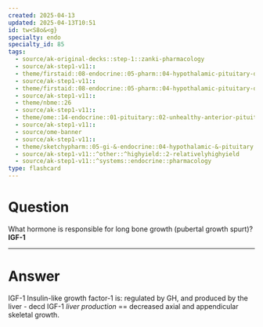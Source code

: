 ```yaml
---
created: 2025-04-13
updated: 2025-04-13T10:51
id: tw<S8o&<g}
specialty: endo
specialty_id: 85
tags:
  - source/ak-original-decks::step-1::zanki-pharmacology
  - source/ak-step1-v11::
  - theme/firstaid::08-endocrine::05-pharm::04-hypothalamic-pituitary-drugs
  - source/ak-step1-v11::
  - theme/firstaid::08-endocrine::05-pharm::04-hypothalamic-pituitary-drugs::*growth-hormone-physiology
  - source/ak-step1-v11::
  - theme/nbme::26
  - source/ak-step1-v11::
  - theme/ome::14-endocrine::01-pituitary::02-unhealthy-anterior-pituitary
  - source/ak-step1-v11::
  - source/ome-banner
  - source/ak-step1-v11::
  - theme/sketchypharm::05-gi-&-endocrine::04-hypothalamic-&-pituitary::01-growth-hormone,-mecasermin,-octreotide,-pegvisomant
  - source/ak-step1-v11::^other::^highyield::2-relativelyhighyield
  - source/ak-step1-v11::^systems::endocrine::pharmacology
type: flashcard
---
```


# Question
What hormone is responsible for long bone growth (pubertal growth spurt)?    **IGF-1**

---

# Answer
IGF-1 Insulin-like growth factor-1 is: regulated by GH, and produced by the liver  - decd IGF-1 *liver production* == decreased axial and appendicular skeletal growth.